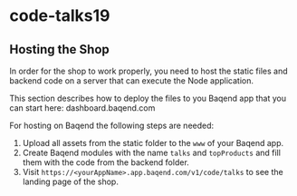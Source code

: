 # code-talks19

## Hosting the Shop

In order for the shop to work properly, you need to host the static files and backend code on a server that can execute the Node application.

This section describes how to deploy the files to you Baqend app that you can start here: dashboard.baqend.com

For hosting on Baqend the following steps are needed:
1. Upload all assets from the static folder to the `www` of your Baqend app.
2. Create Baqend modules with the name `talks` and `topProducts` and fill them with the code from the backend folder.
3. Visit `https://<yourAppName>.app.baqend.com/v1/code/talks` to see the landing page of the shop.
